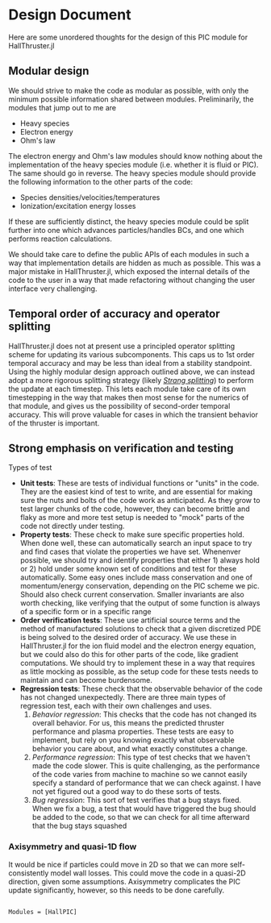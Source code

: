 # Design Document

Here are some unordered thoughts for the design of this PIC module for HallThruster.jl

## Modular design

We should strive to make the code as modular as possible, with only the minimum possible information shared between modules.
Preliminarily, the modules that jump out to me are 
- Heavy species
- Electron energy
- Ohm's law

The electron energy and Ohm's law modules should know nothing about the implementation of the heavy species module (i.e. whether it is fluid or PIC).
The same should go in reverse.
The heavy species module should provide the following information to the other parts of the code:
- Species densities/velocities/temperatures
- Ionization/excitation energy losses

If these are sufficiently distinct, the heavy species module could be split further into one which advances particles/handles BCs, and one which performs reaction calculations.

We should take care to define the public APIs of each modules in such a way that implementation details are hidden as much as possible.
This was a major mistake in HallThruster.jl, which exposed the internal details of the code to the user in a way that made refactoring without changing the user interface very challenging.

## Temporal order of accuracy and operator splitting

HallThruster.jl does not at present use a principled operator splitting scheme for updating its various subcomponents.
This caps us to 1st order temporal accuracy and may be less than ideal from a stability standpoint.
Using the highly modular design approach outlined above, we can instead adopt a more rigorous splitting strategy (likely [*Strang splitting*](https://en.wikipedia.org/wiki/Strang_splitting)) to perform the update at each timestep.
This lets each module take care of its own timestepping in the way that makes then most sense for the numerics of that module, and gives us the possibility of second-order temporal accuracy.
This will prove valuable for cases in which the transient behavior of the thruster is important.

## Strong emphasis on verification and testing
Types of test
- **Unit tests**: These are tests of individual functions or "units" in the code.
    They are the easiest kind of test to write, and are essential for making sure the nuts and bolts of the code work as anticipated.
    As they grow to test larger chunks of the code, however, they can become brittle and flaky as more and more test setup is needed to "mock" parts of the code not directly under testing.
- **Property tests**: These check to make sure specific properties hold.
    When done well, these can automatically search an input space to try and find cases that violate the properties we have set.
    Whenenver possible, we should try and identify properties that either 1) always hold or 2) hold under some known set of conditions and test for these automatically.
    Some easy ones include mass conservation and one of momentum/energy conservation, depending on the PIC scheme we pic.
    Should also check current conservation.
    Smaller invariants are also worth checking, like verifying that the output of some function is always of a specific form or in a specific range
- **Order verification tests**: These use artificial source terms and the method of manufactured solutions to check that a given discretized PDE is being solved to the desired order of accuracy.
    We use these in HallThruster.jl for the ion fluid model and the electron energy equation, but we could also do this for other parts of the code, like gradient computations.
    We should try to implement these in a way that requires as little mocking as possible, as the setup code for these tests needs to maintain and can become burdensome.
- **Regression tests**: These check that the observable behavior of the code has not changed unexpectedly.
    There are three main types of regression test, each with their own challenges and uses.
    1. *Behavior regression*: This checks that the code has not changed its overall behavior.
        For us, this means the predicted thruster performance and plasma properties.
        These tests are easy to implement, but rely on you knowing exactly what observable behavior you care about, and what exactly constitutes a change.
    2. *Performance regression*: This type of test checks that we haven't made the code slower.
        This is quite challenging, as the performance of the code varies from machine to machine so we cannot easily specify a standard of performance that we can check against.
        I have not yet figured out a good way to do these sorts of tests.
    3. *Bug regression*: This sort of test verifies that a bug stays fixed.
        When we fix a bug, a test that would have triggered the bug should be added to the code, so that we can check for all time afterward that the bug stays squashed

### Axisymmetry and quasi-1D flow

It would be nice if particles could move in 2D so that we can more self-consistently model wall losses.
This could move the code in a quasi-2D direction, given some assumptions.
Axisymmetry complicates the PIC update significantly, however, so this needs to be done carefully.



```@autodocs

Modules = [HallPIC]
```